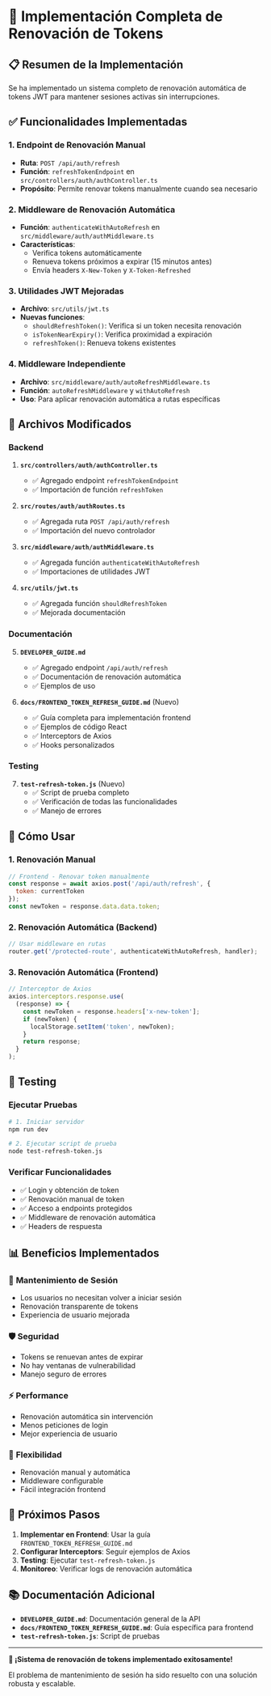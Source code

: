 # 🔄 Implementación Completa de Renovación de Tokens

## 📋 Resumen de la Implementación

Se ha implementado un sistema completo de renovación automática de tokens JWT para mantener sesiones activas sin interrupciones.

## ✅ Funcionalidades Implementadas

### 1. **Endpoint de Renovación Manual**
- **Ruta**: `POST /api/auth/refresh`
- **Función**: `refreshTokenEndpoint` en `src/controllers/auth/authController.ts`
- **Propósito**: Permite renovar tokens manualmente cuando sea necesario

### 2. **Middleware de Renovación Automática**
- **Función**: `authenticateWithAutoRefresh` en `src/middleware/auth/authMiddleware.ts`
- **Características**:
  - Verifica tokens automáticamente
  - Renueva tokens próximos a expirar (15 minutos antes)
  - Envía headers `X-New-Token` y `X-Token-Refreshed`

### 3. **Utilidades JWT Mejoradas**
- **Archivo**: `src/utils/jwt.ts`
- **Nuevas funciones**:
  - `shouldRefreshToken()`: Verifica si un token necesita renovación
  - `isTokenNearExpiry()`: Verifica proximidad a expiración
  - `refreshToken()`: Renueva tokens existentes

### 4. **Middleware Independiente**
- **Archivo**: `src/middleware/auth/autoRefreshMiddleware.ts`
- **Función**: `autoRefreshMiddleware` y `withAutoRefresh`
- **Uso**: Para aplicar renovación automática a rutas específicas

## 🔧 Archivos Modificados

### Backend
1. **`src/controllers/auth/authController.ts`**
   - ✅ Agregado endpoint `refreshTokenEndpoint`
   - ✅ Importación de función `refreshToken`

2. **`src/routes/auth/authRoutes.ts`**
   - ✅ Agregada ruta `POST /api/auth/refresh`
   - ✅ Importación del nuevo controlador

3. **`src/middleware/auth/authMiddleware.ts`**
   - ✅ Agregada función `authenticateWithAutoRefresh`
   - ✅ Importaciones de utilidades JWT

4. **`src/utils/jwt.ts`**
   - ✅ Agregada función `shouldRefreshToken`
   - ✅ Mejorada documentación

### Documentación
5. **`DEVELOPER_GUIDE.md`**
   - ✅ Agregado endpoint `/api/auth/refresh`
   - ✅ Documentación de renovación automática
   - ✅ Ejemplos de uso

6. **`docs/FRONTEND_TOKEN_REFRESH_GUIDE.md`** (Nuevo)
   - ✅ Guía completa para implementación frontend
   - ✅ Ejemplos de código React
   - ✅ Interceptors de Axios
   - ✅ Hooks personalizados

### Testing
7. **`test-refresh-token.js`** (Nuevo)
   - ✅ Script de prueba completo
   - ✅ Verificación de todas las funcionalidades
   - ✅ Manejo de errores

## 🚀 Cómo Usar

### 1. **Renovación Manual**
```javascript
// Frontend - Renovar token manualmente
const response = await axios.post('/api/auth/refresh', {
  token: currentToken
});
const newToken = response.data.data.token;
```

### 2. **Renovación Automática (Backend)**
```javascript
// Usar middleware en rutas
router.get('/protected-route', authenticateWithAutoRefresh, handler);
```

### 3. **Renovación Automática (Frontend)**
```javascript
// Interceptor de Axios
axios.interceptors.response.use(
  (response) => {
    const newToken = response.headers['x-new-token'];
    if (newToken) {
      localStorage.setItem('token', newToken);
    }
    return response;
  }
);
```

## 🧪 Testing

### Ejecutar Pruebas
```bash
# 1. Iniciar servidor
npm run dev

# 2. Ejecutar script de prueba
node test-refresh-token.js
```

### Verificar Funcionalidades
- ✅ Login y obtención de token
- ✅ Renovación manual de token
- ✅ Acceso a endpoints protegidos
- ✅ Middleware de renovación automática
- ✅ Headers de respuesta

## 📊 Beneficios Implementados

### 🔄 **Mantenimiento de Sesión**
- Los usuarios no necesitan volver a iniciar sesión
- Renovación transparente de tokens
- Experiencia de usuario mejorada

### 🛡️ **Seguridad**
- Tokens se renuevan antes de expirar
- No hay ventanas de vulnerabilidad
- Manejo seguro de errores

### ⚡ **Performance**
- Renovación automática sin intervención
- Menos peticiones de login
- Mejor experiencia de usuario

### 🔧 **Flexibilidad**
- Renovación manual y automática
- Middleware configurable
- Fácil integración frontend

## 🎯 Próximos Pasos

1. **Implementar en Frontend**: Usar la guía `FRONTEND_TOKEN_REFRESH_GUIDE.md`
2. **Configurar Interceptors**: Seguir ejemplos de Axios
3. **Testing**: Ejecutar `test-refresh-token.js`
4. **Monitoreo**: Verificar logs de renovación automática

## 📚 Documentación Adicional

- **`DEVELOPER_GUIDE.md`**: Documentación general de la API
- **`docs/FRONTEND_TOKEN_REFRESH_GUIDE.md`**: Guía específica para frontend
- **`test-refresh-token.js`**: Script de pruebas

---

**🎉 ¡Sistema de renovación de tokens implementado exitosamente!**

El problema de mantenimiento de sesión ha sido resuelto con una solución robusta y escalable.
